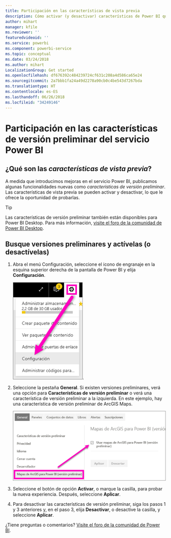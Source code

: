 ```yaml
---
title: Participación en las características de vista previa
description: Cómo activar (y desactivar) características de Power BI que se encuentran en vista previa.
author: mihart
manager: kfile
ms.reviewer: ''
featuredvideoid: ''
ms.service: powerbi
ms.component: powerbi-service
ms.topic: conceptual
ms.date: 03/24/2018
ms.author: mihart
LocalizationGroup: Get started
ms.openlocfilehash: df676392c484239724cf631c208a4d586ca65e24
ms.sourcegitcommit: 2a7bbb1fa24a49d2278a90cb0c4be543d7267bda
ms.translationtype: HT
ms.contentlocale: es-ES
ms.lasthandoff: 06/26/2018
ms.locfileid: "34249146"
---
```

# <a name="opt-in-for-power-bi-service-preview-features"></a>Participación en las características de versión preliminar del servicio Power BI
## <a name="what-are-preview-features"></a>¿Qué son las *características de vista previa*?
A medida que introducimos mejoras en el servicio Power BI, publicamos algunas funcionalidades nuevas como *características de versión preliminar*. Las características de vista previa se pueden activar y desactivar, lo que le ofrece la oportunidad de probarlas.

> [!TIP]
> Las características de versión preliminar también están disponibles para Power BI Desktop. Para más información, [visite el foro de la comunidad de Power BI Desktop](https://community.powerbi.com/t5/Desktop/bd-p/power-bi-designer).
> 
> 

## <a name="find-previews-and-turn-them-on-and-off"></a>Busque versiones preliminares y actívelas (o desactívelas)
1. Abra el menú Configuración, seleccione el icono de engranaje en la esquina superior derecha de la pantalla de Power BI y elija **Configuración**.
   
   ![Menú Configuración](media/service-preview-features/power-bi-settings.png).
2. Seleccione la pestaña **General**. Si existen versiones preliminares, verá una opción para **Características de versión preliminar** o verá una característica de versión preliminar a la izquierda.  En este ejemplo, hay una característica de versión preliminar de ArcGIS Maps. 
   
   ![Pestaña General](media/service-preview-features/power-bi-preview-arcgis.png)
3. Seleccione el botón de opción **Activar**, o marque la casilla, para probar la nueva experiencia. Después, seleccione **Aplicar**.
4. Para desactivar las características de versión preliminar, siga los pasos 1 y 3 anteriores y, en el paso 3, elija **Desactivar**, o desactive la casilla, y seleccione **Aplicar**.


¿Tiene preguntas o comentarios? [Visite el foro de la comunidad de Power BI](http://community.powerbi.com/t5/Navigation-Preview-Forum/bd-p/NavigationPreview).

